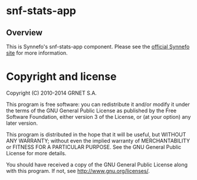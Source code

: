 snf-stats-app
=============

Overview
--------

This is Synnefo's snf-stats-app component. Please see the [official Synnefo
site](http://www.synnefo.org) for more information.


Copyright and license
=====================

Copyright (C) 2010-2014 GRNET S.A.

This program is free software: you can redistribute it and/or modify
it under the terms of the GNU General Public License as published by
the Free Software Foundation, either version 3 of the License, or
(at your option) any later version.

This program is distributed in the hope that it will be useful,
but WITHOUT ANY WARRANTY; without even the implied warranty of
MERCHANTABILITY or FITNESS FOR A PARTICULAR PURPOSE.  See the
GNU General Public License for more details.

You should have received a copy of the GNU General Public License
along with this program.  If not, see <http://www.gnu.org/licenses/>.
